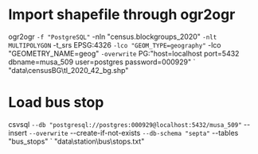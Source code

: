 # Import shapefile through ogr2ogr
ogr2ogr `
  -f "PostgreSQL" `
  -nln "census.blockgroups_2020" `
  -nlt MULTIPOLYGON `
  -t_srs EPSG:4326 `
  -lco "GEOM_TYPE=geography" `
  -lco "GEOMETRY_NAME=geog" `
  -overwrite `
  PG:"host=localhost port=5432 dbname=musa_509 user=postgres password=000929" `
  "data\censusBG\tl_2020_42_bg.shp"

  # Load bus stop
  csvsql `
  --db "postgresql://postgres:000929@localhost:5432/musa_509" `
  --insert `
  --overwrite `
  --create-if-not-exists `
  --db-schema "septa" `
  --tables "bus_stops" `
  "data\station\bus\stops.txt"